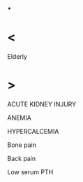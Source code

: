 # .

# <

Elderly

# >

ACUTE KIDNEY INJURY

ANEMIA

HYPERCALCEMIA

Bone pain

Back pain

Low serum PTH

